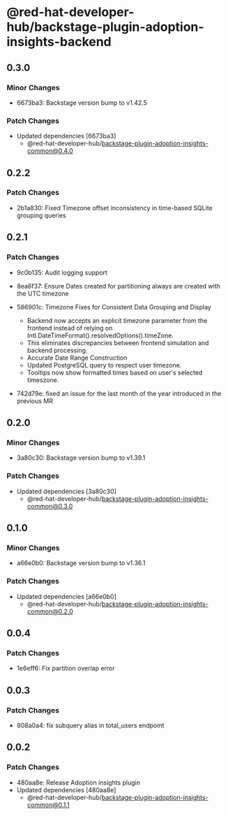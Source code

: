 # @red-hat-developer-hub/backstage-plugin-adoption-insights-backend

## 0.3.0

### Minor Changes

- 6673ba3: Backstage version bump to v1.42.5

### Patch Changes

- Updated dependencies [6673ba3]
  - @red-hat-developer-hub/backstage-plugin-adoption-insights-common@0.4.0

## 0.2.2

### Patch Changes

- 2b1a830: Fixed Timezone offset inconsistency in time-based SQLite grouping queries

## 0.2.1

### Patch Changes

- 9c0b135: Audit logging support
- 8ea6f37: Ensure Dates created for partitioning always are created with the UTC timezone
- 586901c: Timezone Fixes for Consistent Data Grouping and Display

  - Backend now accepts an explicit timezone parameter from the frontend instead of relying on Intl.DateTimeFormat().resolvedOptions().timeZone.
  - This eliminates discrepancies between frontend simulation and backend processing.
  - Accurate Date Range Construction
  - Updated PostgreSQL query to respect user timezone.
  - Tooltips now show formatted times based on user's selected timeszone.

- 742d79e: fixed an issue for the last month of the year introduced in the previous MR

## 0.2.0

### Minor Changes

- 3a80c30: Backstage version bump to v1.39.1

### Patch Changes

- Updated dependencies [3a80c30]
  - @red-hat-developer-hub/backstage-plugin-adoption-insights-common@0.3.0

## 0.1.0

### Minor Changes

- a66e0b0: Backstage version bump to v1.36.1

### Patch Changes

- Updated dependencies [a66e0b0]
  - @red-hat-developer-hub/backstage-plugin-adoption-insights-common@0.2.0

## 0.0.4

### Patch Changes

- 1e6eff6: Fix partition overlap error

## 0.0.3

### Patch Changes

- 808a0a4: fix subquery alias in total_users endpoint

## 0.0.2

### Patch Changes

- 480aa8e: Release Adoption insights plugin
- Updated dependencies [480aa8e]
  - @red-hat-developer-hub/backstage-plugin-adoption-insights-common@0.1.1
